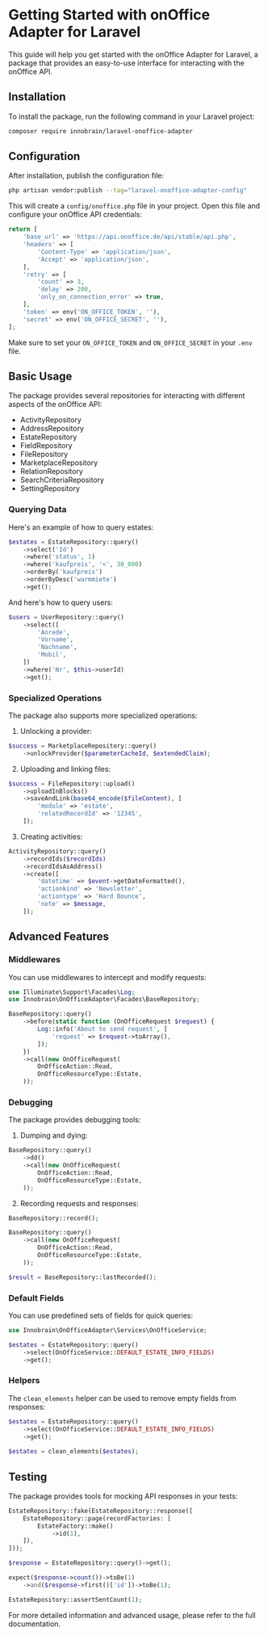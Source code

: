 # Getting Started with onOffice Adapter for Laravel

This guide will help you get started with the onOffice Adapter for Laravel, a package that provides an easy-to-use interface for interacting with the onOffice API.

## Installation

To install the package, run the following command in your Laravel project:

```bash
composer require innobrain/laravel-onoffice-adapter
```

## Configuration

After installation, publish the configuration file:

```bash
php artisan vendor:publish --tag="laravel-onoffice-adapter-config"
```

This will create a `config/onoffice.php` file in your project. Open this file and configure your onOffice API credentials:

```php
return [
    'base_url' => 'https://api.onoffice.de/api/stable/api.php',
    'headers' => [
        'Content-Type' => 'application/json',
        'Accept' => 'application/json',
    ],
    'retry' => [
        'count' => 3,
        'delay' => 200,
        'only_on_connection_error' => true,
    ],
    'token' => env('ON_OFFICE_TOKEN', ''),
    'secret' => env('ON_OFFICE_SECRET', ''),
];
```

Make sure to set your `ON_OFFICE_TOKEN` and `ON_OFFICE_SECRET` in your `.env` file.

## Basic Usage

The package provides several repositories for interacting with different aspects of the onOffice API:

- ActivityRepository
- AddressRepository
- EstateRepository
- FieldRepository
- FileRepository
- MarketplaceRepository
- RelationRepository
- SearchCriteriaRepository
- SettingRepository

### Querying Data

Here's an example of how to query estates:

```php
$estates = EstateRepository::query()
    ->select('Id')
    ->where('status', 1)
    ->where('kaufpreis', '<', 30_000)
    ->orderBy('kaufpreis')
    ->orderByDesc('warmmiete')
    ->get();
```

And here's how to query users:

```php
$users = UserRepository::query()
    ->select([
        'Anrede',
        'Vorname',
        'Nachname',
        'Mobil',
    ])
    ->where('Nr', $this->userId)
    ->get();
```

### Specialized Operations

The package also supports more specialized operations:

1. Unlocking a provider:

```php
$success = MarketplaceRepository::query()
    ->unlockProvider($parameterCacheId, $extendedClaim);
```

2. Uploading and linking files:

```php
$success = FileRepository::upload()
    ->uploadInBlocks()
    ->saveAndLink(base64_encode($fileContent), [
        'module' => 'estate',
        'relatedRecordId' => '12345',
    ]);
```

3. Creating activities:

```php
ActivityRepository::query()
    ->recordIds($recordIds)
    ->recordIdsAsAddress()
    ->create([
        'datetime' => $event->getDateFormatted(),
        'actionkind' => 'Newsletter',
        'actiontype' => 'Hard Bounce',
        'note' => $message,
    ]);
```

## Advanced Features

### Middlewares

You can use middlewares to intercept and modify requests:

```php
use Illuminate\Support\Facades\Log;
use Innobrain\OnOfficeAdapter\Facades\BaseRepository;

BaseRepository::query()
    ->before(static function (OnOfficeRequest $request) {
        Log::info('About to send request', [
            'request' => $request->toArray(),
        ]);
    })
    ->call(new OnOfficeRequest(
        OnOfficeAction::Read,
        OnOfficeResourceType::Estate,
    ));
```

### Debugging

The package provides debugging tools:

1. Dumping and dying:

```php
BaseRepository::query()
    ->dd()
    ->call(new OnOfficeRequest(
        OnOfficeAction::Read,
        OnOfficeResourceType::Estate,
    ));
```

2. Recording requests and responses:

```php
BaseRepository::record();

BaseRepository::query()
    ->call(new OnOfficeRequest(
        OnOfficeAction::Read,
        OnOfficeResourceType::Estate,
    ));

$result = BaseRepository::lastRecorded();
```

### Default Fields

You can use predefined sets of fields for quick queries:

```php
use Innobrain\OnOfficeAdapter\Services\OnOfficeService;

$estates = EstateRepository::query()
    ->select(OnOfficeService::DEFAULT_ESTATE_INFO_FIELDS)
    ->get();
```

### Helpers

The `clean_elements` helper can be used to remove empty fields from responses:

```php
$estates = EstateRepository::query()
    ->select(OnOfficeService::DEFAULT_ESTATE_INFO_FIELDS)
    ->get();
    
$estates = clean_elements($estates);
```

## Testing

The package provides tools for mocking API responses in your tests:

```php
EstateRepository::fake(EstateRepository::response([
    EstateRepository::page(recordFactories: [
        EstateFactory::make()
            ->id(1),
    ]),
]));

$response = EstateRepository::query()->get();

expect($response->count())->toBe(1)
    ->and($response->first()['id'])->toBe(1);

EstateRepository::assertSentCount(1);
```

For more detailed information and advanced usage, please refer to the full documentation.

